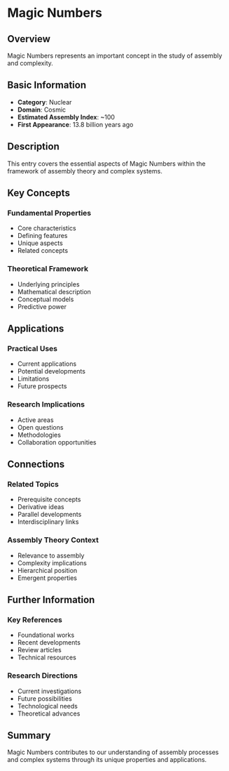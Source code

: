 # Magic Numbers

## Overview

Magic Numbers represents an important concept in the study of assembly and complexity.

## Basic Information

- **Category**: Nuclear
- **Domain**: Cosmic
- **Estimated Assembly Index**: ~100
- **First Appearance**: 13.8 billion years ago

## Description

This entry covers the essential aspects of Magic Numbers within the framework of assembly theory and complex systems.

## Key Concepts

### Fundamental Properties
- Core characteristics
- Defining features
- Unique aspects
- Related concepts

### Theoretical Framework
- Underlying principles
- Mathematical description
- Conceptual models
- Predictive power

## Applications

### Practical Uses
- Current applications
- Potential developments
- Limitations
- Future prospects

### Research Implications
- Active areas
- Open questions
- Methodologies
- Collaboration opportunities

## Connections

### Related Topics
- Prerequisite concepts
- Derivative ideas
- Parallel developments
- Interdisciplinary links

### Assembly Theory Context
- Relevance to assembly
- Complexity implications
- Hierarchical position
- Emergent properties

## Further Information

### Key References
- Foundational works
- Recent developments
- Review articles
- Technical resources

### Research Directions
- Current investigations
- Future possibilities
- Technological needs
- Theoretical advances

## Summary

Magic Numbers contributes to our understanding of assembly processes and complex systems through its unique properties and applications.
